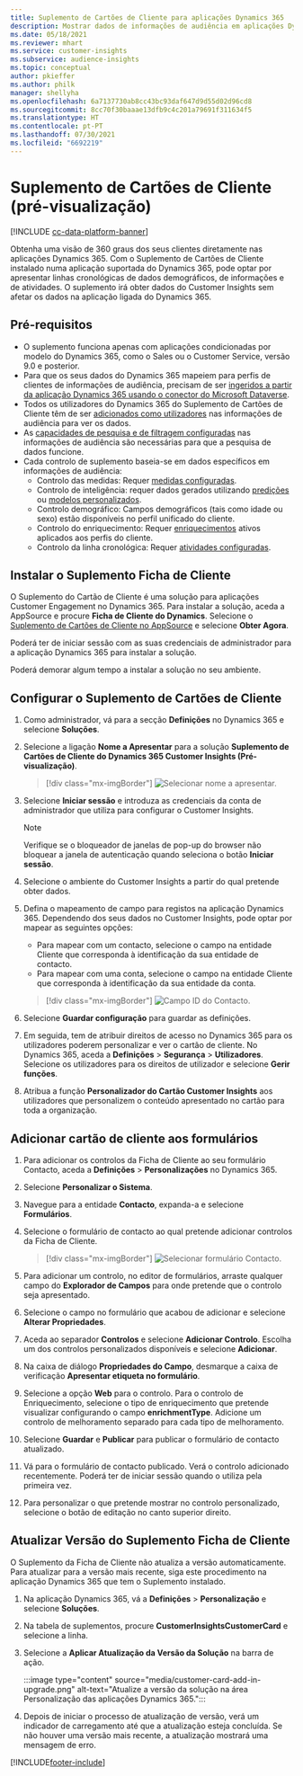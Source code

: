 ```yaml
---
title: Suplemento de Cartões de Cliente para aplicações Dynamics 365
description: Mostrar dados de informações de audiência em aplicações Dynamics 365 com este suplemento.
ms.date: 05/18/2021
ms.reviewer: mhart
ms.service: customer-insights
ms.subservice: audience-insights
ms.topic: conceptual
author: pkieffer
ms.author: philk
manager: shellyha
ms.openlocfilehash: 6a7137730ab8cc43bc93daf647d9d55d02d96cd8
ms.sourcegitcommit: 8cc70f30baaae13dfb9c4c201a79691f311634f5
ms.translationtype: HT
ms.contentlocale: pt-PT
ms.lasthandoff: 07/30/2021
ms.locfileid: "6692219"
---
```

# <a name="customer-card-add-in-preview"></a>Suplemento de Cartões de Cliente (pré-visualização)

[!INCLUDE [cc-data-platform-banner](../includes/cc-data-platform-banner.md)]

Obtenha uma visão de 360 graus dos seus clientes diretamente nas aplicações Dynamics 365. Com o Suplemento de Cartões de Cliente instalado numa aplicação suportada do Dynamics 365, pode optar por apresentar linhas cronológicas de dados demográficos, de informações e de atividades. O suplemento irá obter dados do Customer Insights sem afetar os dados na aplicação ligada do Dynamics 365. 

## <a name="prerequisites"></a>Pré-requisitos

- O suplemento funciona apenas com aplicações condicionadas por modelo do Dynamics 365, como o Sales ou o Customer Service, versão 9.0 e posterior.
- Para que os seus dados do Dynamics 365 mapeiem para perfis de clientes de informações de audiência, precisam de ser [ingeridos a partir da aplicação Dynamics 365 usando o conector do Microsoft Dataverse](connect-power-query.md).
- Todos os utilizadores do Dynamics 365 do Suplemento de Cartões de Cliente têm de ser [adicionados como utilizadores](permissions.md) nas informações de audiência para ver os dados.
- As [capacidades de pesquisa e de filtragem configuradas](search-filter-index.md) nas informações de audiência são necessárias para que a pesquisa de dados funcione.
- Cada controlo de suplemento baseia-se em dados específicos em informações de audiência:
  - Controlo das medidas: Requer [medidas configuradas](measures.md).
  - Controlo de inteligência: requer dados gerados utilizando [predições](predictions.md) ou [modelos personalizados](custom-models.md).
  - Controlo demográfico: Campos demográficos (tais como idade ou sexo) estão disponíveis no perfil unificado do cliente.
  - Controlo do enriquecimento: Requer [enriquecimentos](enrichment-hub.md) ativos aplicados aos perfis do cliente.
  - Controlo da linha cronológica: Requer [atividades configuradas](activities.md).

## <a name="install-the-customer-card-add-in"></a>Instalar o Suplemento Ficha de Cliente

O Suplemento do Cartão de Cliente é uma solução para aplicações Customer Engagement no Dynamics 365. Para instalar a solução, aceda a AppSource e procure **Ficha de Cliente do Dynamics**. Selecione o [Suplemento de Cartões de Cliente no AppSource](https://appsource.microsoft.com/product/dynamics-365/mscrm.dynamics_365_customer_insights_customer_card_addin?tab=Overview) e selecione **Obter Agora**.

Poderá ter de iniciar sessão com as suas credenciais de administrador para a aplicação Dynamics 365 para instalar a solução.

Poderá demorar algum tempo a instalar a solução no seu ambiente.

## <a name="configure-the-customer-card-add-in"></a>Configurar o Suplemento de Cartões de Cliente

1. Como administrador, vá para a secção **Definições** no Dynamics 365 e selecione **Soluções**.

1. Selecione a ligação **Nome a Apresentar** para a solução **Suplemento de Cartões de Cliente do Dynamics 365 Customer Insights (Pré-visualização)**.

   > [!div class="mx-imgBorder"]
   > ![Selecionar nome a apresentar.](media/select-display-name.png "Selecionar nome a apresentar")

1. Selecione **Iniciar sessão** e introduza as credenciais da conta de administrador que utiliza para configurar o Customer Insights.

   > [!NOTE]
   > Verifique se o bloqueador de janelas de pop-up do browser não bloquear a janela de autenticação quando seleciona o botão **Iniciar sessão**.

1. Selecione o ambiente do Customer Insights a partir do qual pretende obter dados.

1. Defina o mapeamento de campo para registos na aplicação Dynamics 365. Dependendo dos seus dados no Customer Insights, pode optar por mapear as seguintes opções:
   - Para mapear com um contacto, selecione o campo na entidade Cliente que corresponda à identificação da sua entidade de contacto.
   - Para mapear com uma conta, selecione o campo na entidade Cliente que corresponda à identificação da sua entidade da conta.

   > [!div class="mx-imgBorder"]
   > ![Campo ID do Contacto.](media/contact-id-field.png "Campo ID do Contacto")

1. Selecione **Guardar configuração** para guardar as definições.

1. Em seguida, tem de atribuir direitos de acesso no Dynamics 365 para os utilizadores poderem personalizar e ver o cartão de cliente. No Dynamics 365, aceda a **Definições** > **Segurança** > **Utilizadores**. Selecione os utilizadores para os direitos de utilizador e selecione **Gerir funções**.

1. Atribua a função **Personalizador do Cartão Customer Insights** aos utilizadores que personalizem o conteúdo apresentado no cartão para toda a organização.

## <a name="add-customer-card-controls-to-forms"></a>Adicionar cartão de cliente aos formulários
  
1. Para adicionar os controlos da Ficha de Cliente ao seu formulário Contacto, aceda a **Definições** > **Personalizações** no Dynamics 365.

1. Selecione **Personalizar o Sistema**.

1. Navegue para a entidade **Contacto**, expanda-a e selecione **Formulários**.

1. Selecione o formulário de contacto ao qual pretende adicionar controlos da Ficha de Cliente.

    > [!div class="mx-imgBorder"]
    > ![Selecionar formulário Contacto.](media/contact-active-forms.png "Selecionar formulário Contacto")

1. Para adicionar um controlo, no editor de formulários, arraste qualquer campo do **Explorador de Campos** para onde pretende que o controlo seja apresentado.

1. Selecione o campo no formulário que acabou de adicionar e selecione **Alterar Propriedades**.

1. Aceda ao separador **Controlos** e selecione **Adicionar Controlo**. Escolha um dos controlos personalizados disponíveis e selecione **Adicionar**.

1. Na caixa de diálogo **Propriedades do Campo**, desmarque a caixa de verificação **Apresentar etiqueta no formulário**.

1. Selecione a opção **Web** para o controlo. Para o controlo de Enriquecimento, selecione o tipo de enriquecimento que pretende visualizar configurando o campo **enrichmentType**. Adicione um controlo de melhoramento separado para cada tipo de melhoramento.

1. Selecione **Guardar** e **Publicar** para publicar o formulário de contacto atualizado.

1. Vá para o formulário de contacto publicado. Verá o controlo adicionado recentemente. Poderá ter de iniciar sessão quando o utiliza pela primeira vez.

1. Para personalizar o que pretende mostrar no controlo personalizado, selecione o botão de editação no canto superior direito.

## <a name="upgrade-customer-card-add-in"></a>Atualizar Versão do Suplemento Ficha de Cliente
O Suplemento da Ficha de Cliente não atualiza a versão automaticamente. Para atualizar para a versão mais recente, siga este procedimento na aplicação Dynamics 365 que tem o Suplemento instalado.

1. Na aplicação Dynamics 365, vá a **Definições** > **Personalização** e selecione **Soluções**.

1. Na tabela de suplementos, procure **CustomerInsightsCustomerCard** e selecione a linha.

1. Selecione a **Aplicar Atualização da Versão da Solução** na barra de ação.

   :::image type="content" source="media/customer-card-add-in-upgrade.png" alt-text="Atualize a versão da solução na área Personalização das aplicações Dynamics 365.":::

1. Depois de iniciar o processo de atualização de versão, verá um indicador de carregamento até que a atualização esteja concluída. Se não houver uma versão mais recente, a atualização mostrará uma mensagem de erro.


[!INCLUDE[footer-include](../includes/footer-banner.md)]
